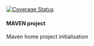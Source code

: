 [![Coverage Status](https://coveralls.io/repos/github/brest-java-course-summer-2019/maksim-nechyparenka/badge.svg?branch=master)](https://coveralls.io/github/brest-java-course-summer-2019/maksim-nechyparenka?branch=master)

#### **MAVEN project**

Maven home project initialisation

